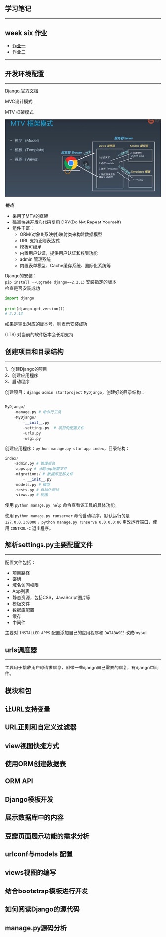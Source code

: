 ## 学习笔记
***
## week six 作业  

* [作业一]()
* [作业二]()

***

## 开发环境配置
***
[Django 官方文档](https://docs.djangoproject.com/zh-hans/3.0)  

MVC设计模式

MTV 框架模式

![MTV 框架模式](./67e9db068e2780d3b1fac968530981a.png)

***特点***
* 采用了MTV的框架  
* 强调快速开发和代码复用 DRY(Do Not Repeat Yourself)  
* 组件丰富：  
    - ORM(对象关系映射)映射类来构建数据模型  
    - URL 支持正则表达式  
    - 模板可继承  
    - 内置用户认证，提供用户认证和权限功能  
    - admin 管理系统  
    - 内置表单模型、Cache缓存系统、国际化系统等  

Django的安装：  
`pip install --upgrade django==2.2.13` 安装指定的版本  
检查是否安装成功 
```python
import django

print(django.get_version())
# 2.2.13
```
如果是输出对应的版本号，则表示安装成功

(LTS) 对当前的软件版本会长期支持

## 创建项目和目录结构
****
1、创建Django的项目  
2、创建应用程序  
3、启动程序  

创建项目：`django-admin startproject MyDjango`，创建好的目录结构：
```python

MyDjango/
    -manage.py # 命令行工具
    -MyDjango/
        -__init__.py
        -settings.py  # 项目的配置文件
        -urls.py
        -wsgi.py
```
创建应用程序：`python manage.py startapp index`，目录结构：
```python
index/
    -admin.py # 管理后台
    -apps.py # 当前app配置文件
    -migrations/ # 数据库迁移文件
        - __init__.py
    -models.py # 模型
    -tests.py # 自动化测试
    -views.py # 视图
```
使用 `python manage.py help` 命令查看该工具的具体功能。

使用 `python manage.py runserver` 命令启动程序，默认运行的是 `127.0.0.1:8000` ，`python manage.py runserve 0.0.0.0:80` 更改运行端口，使用 `CONTROL-C` 退出程序。

## 解析settings.py主要配置文件
***
配置文件包括：
* 项目路径  
* 密钥  
* 域名访问权限  
* App列表  
* 静态资源，包括CSS，JavaScript图片等  
* 模板文件  
* 数据库配置  
* 缓存  
* 中间件  

主要对 `INSTALLED_APPS` 配置添加自己的应用程序和 `DATABASES` 改成mysql
## urls调度器
***
主要用于接收用户的请求信息，附带一些django自己需要的信息，有django中间件。

## 模块和包
        
## 让URL支持变量
        
## URL正则和自定义过滤器

## view视图快捷方式
        
## 使用ORM创建数据表
        
## ORM API
        
## Django模板开发
        
## 展示数据库中的内容
        
## 豆瓣页面展示功能的需求分析
        
## urlconf与models 配置
        
## views视图的编写
        
## 结合bootstrap模板进行开发
        
## 如何阅读Django的源代码

## manage.py源码分析

        